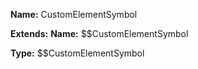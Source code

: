 **Name:** CustomElementSymbol

**Extends:** **Name:** $$CustomElementSymbol

**Type:** $$CustomElementSymbol


